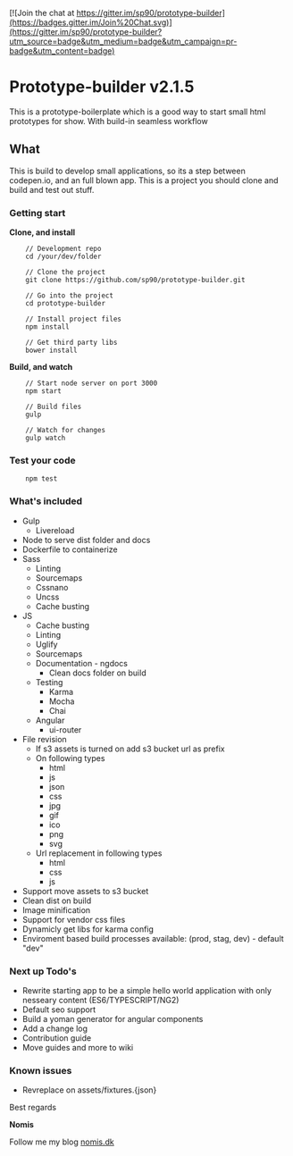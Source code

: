 [![Join the chat at https://gitter.im/sp90/prototype-builder](https://badges.gitter.im/Join%20Chat.svg)](https://gitter.im/sp90/prototype-builder?utm_source=badge&utm_medium=badge&utm_campaign=pr-badge&utm_content=badge)

# Prototype-builder v2.1.5

This is a prototype-boilerplate which is a good way to start small html prototypes for show. With build-in seamless workflow

## What

This is build to develop small applications, so its a step between codepen.io, and an full blown app. This is a project you should clone and build and test out stuff. 

### Getting start

**Clone, and install**

```
	// Development repo
	cd /your/dev/folder

	// Clone the project
	git clone https://github.com/sp90/prototype-builder.git
	
	// Go into the project
	cd prototype-builder
	
	// Install project files
	npm install

	// Get third party libs
	bower install
```

**Build, and watch**

```
	// Start node server on port 3000
	npm start
	
	// Build files
	gulp

	// Watch for changes
	gulp watch
```

### Test your code

```
	npm test
```


### What's included

* Gulp
	* Livereload
* Node to serve dist folder and docs
* Dockerfile to containerize
* Sass
	* Linting
	* Sourcemaps
	* Cssnano
	* Uncss
	* Cache busting
* JS
	* Cache busting
	* Linting
	* Uglify
	* Sourcemaps
	* Documentation - ngdocs
		* Clean docs folder on build
	* Testing
		* Karma
		* Mocha
		* Chai
	* Angular
		* ui-router
* File revision
	* If s3 assets is turned on add s3 bucket url as prefix
	* On following types
		* html
		* js
		* json
		* css
		* jpg
		* gif
		* ico
		* png
		* svg
	* Url replacement in following types
		* html
		* css
		* js
* Support move assets to s3 bucket
* Clean dist on build
* Image minification
* Support for vendor css files
* Dynamicly get libs for karma config
* Enviroment based build processes available: (prod, stag, dev) - default "dev"

### Next up Todo's

* Rewrite starting app to be a simple hello world application with only nesseary content (ES6/TYPESCRIPT/NG2)
* Default seo support
* Build a yoman generator for angular components
* Add a change log
* Contribution guide
* Move guides and more to wiki

### Known issues

* Revreplace on assets/fixtures.{json}

Best regards

**Nomis**


Follow me my blog <a href="http://nomis.dk">nomis.dk</a>
